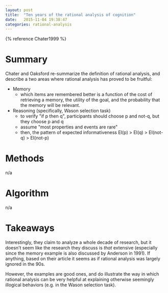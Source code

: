 ```yaml
---
layout: post
title:  "Ten years of the rational analysis of cognition"
date:   2015-11-04 19:38:47
categories: rational-analysis
---
```


{% reference Chater1999 %}

# Summary

Chater and Oaksford re-summarize the definition of rational analysis, and describe a two areas where rational analysis has proved to be fruitful:

* Memory
    - which items are remembered better is a function of the cost of retrieving a memory, the utility of the goal, and the probability that the memory will be relevant.
* Reasoning (specifically, Wason selection task)
    - to verify "if p then q", participants should choose p and not-q, but they choose p and q
    - assume "most properties and events are rare"
    - then, the pattern of expected informativeness EI(p) > EI(q) > EI(not-q) > EI(not-p)

# Methods

n/a

# Algorithm

n/a

# Takeaways

Interestingly, they claim to analyze a whole decade of research, but it doesn't seem like the research they discuss is *that* extensive (especially since the memory example is also discussed by Anderson in 1991). If anything, based on their article it seems as if rational analysis was largely ignored in the 90s.

However, the examples are good ones, and do illustrate the way in which rational analysis can be very helpful at explaining otherwise seemingly illogical behaviors (e.g. in the Wason selection task).

